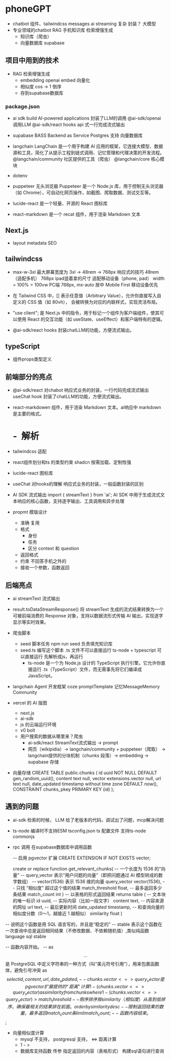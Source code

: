 # phoneGPT

- chatbot
  组件、tailwindcss  messages
  ai streaming 复杂 封装？
  大模型
- 专业领域的chatbot
  RAG 手机知识库 检索增强生成
  - 知识库（爬虫）
  - 向量数据库 supabase 

## 项目中用到的技术

- RAG 检索增强生成
  - embedding openai embed  向量化
  - 相似度 cos  -> 1 倒序
  - 存到supabase数据库 
### package.json
- ai sdk
  build AI-powered applications
  封装了LLM的调用
  @ai-sdk/openai  调用LLM 
  @ai-sdk/react hooks api 式一行完成流式输出

- supabase
  BASS Backend as Service
  Postgres 支持 向量数据库

- langchain
   LangChain 是一个用于构建 AI 应用的框架，它连接大模型、数据源和工具，简化了从提示工程到链式调用、记忆管理和代理决策的开发流程。
   @langchain/community 社区提供的工具（爬虫）
   @langchain/core 核心模块

- dotenv
- puppeteer 无头浏览器
  Puppeteer 是一个 Node.js 库，用于控制无头浏览器（如 Chrome），可自动化网页操作，如截图、爬取数据、测试交互等。
- lucide-react  是一个轻量、开源的 React 图标库
- react-markdown 是一个 recat 组件，用于渲染 Markdown 文本

## Next.js
- layout metadata
    SEO

## tailwindcss
- max-w-3xl 最大屏幕宽度为 3xl -> 48rem -> 768px
  响应式的技巧
  48rem（适配多机） 768px ipad竖着拿的尺寸
  适配移动设备（phone, pad）  width = 100% = 100vw
  PC端  768px, mx-auto 居中
  Mobile First 移动设备优先
- 在 Tailwind CSS 中，[] 表示任意值（Arbitrary Value），允许你直接写入自定义的 CSS 值（如 80vh），
  会被转换为对应的内联样式，实现灵活布局。

- "use client"; 是 Next.js 中的指令，用于标记一个组件为客户端组件，使其可以使用 React 的交互功能（如 useState、useEffect）和客户端特有的逻辑。

- @ai-sdk/react
  hooks 封装chatLLM的功能，方便流式输出。

## typeScript
- 组件props类型定义

## 前端部分的亮点
- @ai-sdk/react 对chabot 响应式业务的封装，一行代码完成流式输出
  useChat hook 封装了chatLLM的功能，方便流式输出。
- react-markdowen 组件，用于渲染 Markdown 文本。ai响应中 markdown 是主要的格式。
  # - ![]() 解析
- tailwindcss 适配
- react组件划分和ts 的类型约束
  shadcn 按需加载、定制性强
- lucide-react 图标库
- useChat 对hooks的理解 响应式业务的封装，一般函数封装的区别

- AI SDK 流式输出
  import { streamText } from 'ai';
  AI SDK 中用于生成流式文本响应的核心函数，支持逐字输出、工具调用和异步处理
- propmt 模版设计
  - 准确 复用 
  - 格式
    - 身份
    - 任务
    - 区分 context 和 question
  - 返回格式
  - 约束 不回答手机之外的
  - 接收一个参数，函数返回
  

## 后端亮点
- ai streamText 流式输出
- result.toDataStreamResponse() 将 streamText 生成的流式结果转换为一个可被前端消费的 Response 对象，支持以数据流形式传输 AI 输出，实现逐字显示等实时效果。
- 爬虫脚本
  - seed 脚本任务
    npm run seed
    负责填充知识库
  - seed.ts 编写这个脚本
    .ts 文件不可以直接运行
    ts-node + typescript 可以直接运行
    先解析成js，再运行
    - ts-node 是一个为 Node.js 设计的 TypeScript 执行引擎。它允许你直接运行 .ts（TypeScript）文件，而无需事先将它们编译成 JavaScript。
- langchain Agent 开发框架
  coze  promptTemplate  记忆MessageMemory Community
- vercel 的 AI 版图
  - next.js
  - ai-sdk
  - js 的云端运行环境
  - v0 bolt
  - 用户搜索的数据从哪里来？爬虫
    - ai-sdk/react StreamText流式输出 -> prompt
    - 网页（wikipidia）-> langchain/community + puppeteer（爬取） -> 
      langchain提供的分块机制（chunks 段落）-> embedding -> supabase 存储

- 向量存储
CREATE TABLE public.chunks (
    id uuid NOT NULL DEFAULT gen_random_uuid(),
    content text null,
    vector extensions.vector null,
    url text null,
    date_updated timestamp without time zone DEFAULT now(),
    CONSTRAINT chunks_pkey PRIMARY KEY (id)
  );

## 遇到的问题
- ai-sdk 检索的时候， LLM 给了老版本的代码，调试出了问题，mcp解决问题
- ts-node 编译时不支持ESM
  tsconfig.json ts 配置文件
  支持ts-node commonjs

- rpc 调用
  在supabase数据库中调用函数

  -- 启用 pgvector 扩展
  CREATE EXTENSION IF NOT EXISTS vector;

  create or replace function get_relevant_chunks(
    -- 一个长度为 1536 的“向量” 
    -- query_vector 表示“用户问题的向量”（即把问题通过 AI 模型转成的数字数组）
    -- vector(1536) 表示 1536 维的向量
    query_vector vector(1536),
    -- 只找 “相似度” 超过这个值的结果
    match_threshold float,
    -- 最多返回多少条结果
    match_count int
  )
  -- 以表格的形式返回结果
  returns table (
    -- 文本块的唯一标识
    id uuid,
    -- 实际内容（比如一段文字）
    content text,
    -- 内容来源的网址
    url text,
    -- 最后更新时间
    date_updated timestamp,
    -- 和查询向量的相似度分数（0～1，越接近 1 越相似）
    similarity float
  )

-- 说明这个函数是用 SQL 语言写的，并且是“稳定的” 
-- stable 表示这个函数在一次查询中总是返回相同结果（不修改数据、不依赖随机值）,类似纯函数
  language sql stable

-- 函数内容开始。
-- as $$ ... $$ 是 PostgreSQL 中定义字符串的一种方式（叫“美元符号引用”），用来包裹函数体，避免引号冲突
  as $$
    select
      id,
      content,
      url,
      date_updated,
      -- chunks.vector <=> query_vector 是 pgvector 扩展提供的“距离”计算
      1 - (chunks.vector <=> query_vector) as similarity
    from chunks
    where 1 - (chunks.vector <=> query_vector) > match_threshold
    -- 倒序排序 按 similarity（相似度）从高到低排序，确保最相关的结果排在前面。
    order by similarity desc 
    -- 限制返回结果的数量，最多返回 match_count 条
    limit match_count;
    -- 函数内容结束。
  $$;

- 向量相似度计算
  - mysql 不支持， postgresql 支持，
    <=> 距离计算
  - 1 - >
  - 数据库支持函数
    传参
    指定返回的内容（表格形式）
    构建sql语句进行查询
